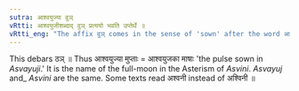 ```yaml
---
sutra: आश्वयुज्या वुञ्
vRtti: आश्वयुजीशब्दाद् वुञ् प्रत्ययो भवति उप्तेर्थे ॥
vRtti_eng: "The affix वुञ् comes in the sense of 'sown' after the word आश्वयुजी ॥"
---
```

This debars ठञ् ॥ Thus आश्वयुज्या मुप्ताः = आश्वयुजका माषाः 'the pulse sown in _Asvayuji_.' It is the name of the full-moon in the Asterism of _Asvini_. _Asvayuj_ and_ _Asvini_ are the same. Some texts read अश्वनी instead of अश्विनी ॥
